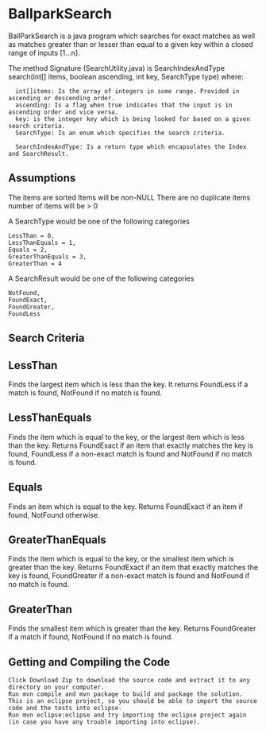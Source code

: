 # BallparkSearch

BallParkSearch is a java program which searches for exact matches as well as matches greater than or lesser than equal to a given key 
within a closed range of inputs [1...n]. 

 The method Signature (SearchUtility.java) is 
 SearchIndexAndType search(int[] items, boolean ascending, int key, SearchType type)
 where:

      int[]items: Is the array of integers in some range. Provided in ascending or descending order.
      ascending: Is a flag when true indicates that the input is in ascending order and vice versa.
      key: is the integer key which is being looked for based on a given search criteria.
      SearchType: Is an enum which specifies the search criteria.
    
      SearchIndexAndType: Is a return type which encapsulates the Index and SearchResult.

Assumptions
-----------
  The items are sorted
  Items will be non-NULL
  There are no duplicate items
  number of items will be > 0

A SearchType would be one of the following categories

    LessThan = 0,
    LessThanEquals = 1,
    Equals = 2,
    GreaterThanEquals = 3,
    GreaterThan = 4

A SearchResult would be one of the following categories

    NotFound,
    FoundExact,
    FoundGreater,
    FoundLess

Search Criteria
---------------

 LessThan
 --------
 Finds the largest item which is less than the key.
 It returns FoundLess if a match is found, NotFound
 if no match is found.
 
 LessThanEquals
 --------------
 Finds the item which is equal to the key, or the
 largest item which is less than the key. Returns
 FoundExact if an item that exactly matches the key
 is found, FoundLess if a non-exact match is found
 and NotFound if no match is found.

 Equals
 ------
 Finds an item which is equal to the key. Returns
 FoundExact if an item if found, NotFound otherwise.

 GreaterThanEquals
 -----------------
 Finds the item which is equal to the key, or the
  smallest item which is greater than the key. Returns
  FoundExact if an item that exactly matches the key
  is found, FoundGreater if a non-exact match is found
  and NotFound if no match is found.

 GreaterThan
 -----------
  Finds the smallest item which is greater than the
  key. Returns FoundGreater if a match if found, NotFound
  if no match is found.

Getting and Compiling the Code
-------------------------------
    Click Download Zip to download the source code and extract it to any directory on your computer.
    Run mvn compile and mvn package to build and package the solution.
    This is an eclipse project, so you should be able to import the source code and the tests into eclipse.
    Run mvn eclipse:eclipse and try importing the eclipse project again (in case you have any trouble importing into eclipse).

